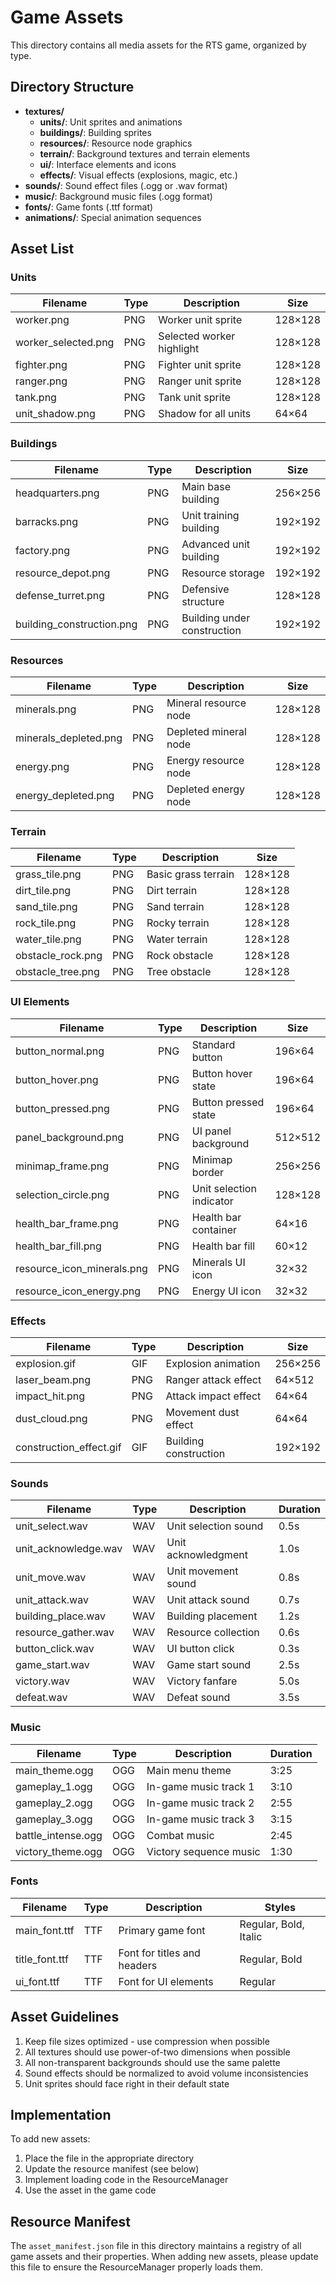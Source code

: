 # Game Assets

This directory contains all media assets for the RTS game, organized by type.

## Directory Structure

- **textures/**
  - **units/**: Unit sprites and animations
  - **buildings/**: Building sprites
  - **resources/**: Resource node graphics
  - **terrain/**: Background textures and terrain elements
  - **ui/**: Interface elements and icons
  - **effects/**: Visual effects (explosions, magic, etc.)
- **sounds/**: Sound effect files (.ogg or .wav format)
- **music/**: Background music files (.ogg format)
- **fonts/**: Game fonts (.ttf format)
- **animations/**: Special animation sequences

## Asset List

### Units
| Filename | Type | Description | Size |
|----------|------|-------------|------|
| worker.png | PNG | Worker unit sprite | 128×128 |
| worker_selected.png | PNG | Selected worker highlight | 128×128 |
| fighter.png | PNG | Fighter unit sprite | 128×128 |
| ranger.png | PNG | Ranger unit sprite | 128×128 |
| tank.png | PNG | Tank unit sprite | 128×128 |
| unit_shadow.png | PNG | Shadow for all units | 64×64 |

### Buildings
| Filename | Type | Description | Size |
|----------|------|-------------|------|
| headquarters.png | PNG | Main base building | 256×256 |
| barracks.png | PNG | Unit training building | 192×192 |
| factory.png | PNG | Advanced unit building | 192×192 |
| resource_depot.png | PNG | Resource storage | 192×192 |
| defense_turret.png | PNG | Defensive structure | 128×128 |
| building_construction.png | PNG | Building under construction | 192×192 |

### Resources
| Filename | Type | Description | Size |
|----------|------|-------------|------|
| minerals.png | PNG | Mineral resource node | 128×128 |
| minerals_depleted.png | PNG | Depleted mineral node | 128×128 |
| energy.png | PNG | Energy resource node | 128×128 |
| energy_depleted.png | PNG | Depleted energy node | 128×128 |

### Terrain
| Filename | Type | Description | Size |
|----------|------|-------------|------|
| grass_tile.png | PNG | Basic grass terrain | 128×128 |
| dirt_tile.png | PNG | Dirt terrain | 128×128 |
| sand_tile.png | PNG | Sand terrain | 128×128 |
| rock_tile.png | PNG | Rocky terrain | 128×128 |
| water_tile.png | PNG | Water terrain | 128×128 |
| obstacle_rock.png | PNG | Rock obstacle | 128×128 |
| obstacle_tree.png | PNG | Tree obstacle | 128×128 |

### UI Elements
| Filename | Type | Description | Size |
|----------|------|-------------|------|
| button_normal.png | PNG | Standard button | 196×64 |
| button_hover.png | PNG | Button hover state | 196×64 |
| button_pressed.png | PNG | Button pressed state | 196×64 |
| panel_background.png | PNG | UI panel background | 512×512 |
| minimap_frame.png | PNG | Minimap border | 256×256 |
| selection_circle.png | PNG | Unit selection indicator | 128×128 |
| health_bar_frame.png | PNG | Health bar container | 64×16 |
| health_bar_fill.png | PNG | Health bar fill | 60×12 |
| resource_icon_minerals.png | PNG | Minerals UI icon | 32×32 |
| resource_icon_energy.png | PNG | Energy UI icon | 32×32 |

### Effects
| Filename | Type | Description | Size |
|----------|------|-------------|------|
| explosion.gif | GIF | Explosion animation | 256×256 |
| laser_beam.png | PNG | Ranger attack effect | 64×512 |
| impact_hit.png | PNG | Attack impact effect | 64×64 |
| dust_cloud.png | PNG | Movement dust effect | 64×64 |
| construction_effect.gif | GIF | Building construction | 192×192 |

### Sounds
| Filename | Type | Description | Duration |
|----------|------|-------------|----------|
| unit_select.wav | WAV | Unit selection sound | 0.5s |
| unit_acknowledge.wav | WAV | Unit acknowledgment | 1.0s |
| unit_move.wav | WAV | Unit movement sound | 0.8s |
| unit_attack.wav | WAV | Unit attack sound | 0.7s |
| building_place.wav | WAV | Building placement | 1.2s |
| resource_gather.wav | WAV | Resource collection | 0.6s |
| button_click.wav | WAV | UI button click | 0.3s |
| game_start.wav | WAV | Game start sound | 2.5s |
| victory.wav | WAV | Victory fanfare | 5.0s |
| defeat.wav | WAV | Defeat sound | 3.5s |

### Music
| Filename | Type | Description | Duration |
|----------|------|-------------|----------|
| main_theme.ogg | OGG | Main menu theme | 3:25 |
| gameplay_1.ogg | OGG | In-game music track 1 | 3:10 |
| gameplay_2.ogg | OGG | In-game music track 2 | 2:55 |
| gameplay_3.ogg | OGG | In-game music track 3 | 3:15 |
| battle_intense.ogg | OGG | Combat music | 2:45 |
| victory_theme.ogg | OGG | Victory sequence music | 1:30 |

### Fonts
| Filename | Type | Description | Styles |
|----------|------|-------------|--------|
| main_font.ttf | TTF | Primary game font | Regular, Bold, Italic |
| title_font.ttf | TTF | Font for titles and headers | Regular, Bold |
| ui_font.ttf | TTF | Font for UI elements | Regular |

## Asset Guidelines

1. Keep file sizes optimized - use compression when possible
2. All textures should use power-of-two dimensions when possible
3. All non-transparent backgrounds should use the same palette
4. Sound effects should be normalized to avoid volume inconsistencies
5. Unit sprites should face right in their default state

## Implementation

To add new assets:
1. Place the file in the appropriate directory
2. Update the resource manifest (see below)
3. Implement loading code in the ResourceManager
4. Use the asset in the game code

## Resource Manifest

The `asset_manifest.json` file in this directory maintains a registry of all 
game assets and their properties. When adding new assets, please update this
file to ensure the ResourceManager properly loads them.
